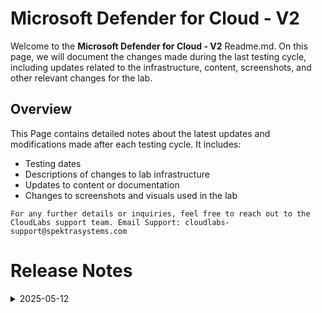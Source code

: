 
# Microsoft Defender for Cloud - V2

Welcome to the **Microsoft Defender for Cloud - V2** Readme.md. On this page, we will document the changes made during the last testing cycle, including updates related to the infrastructure, content, screenshots, and other relevant changes for the lab.

## Overview

This Page contains detailed notes about the latest updates and modifications made after each testing cycle. It includes:

- Testing dates
- Descriptions of changes to lab infrastructure
- Updates to content or documentation
- Changes to screenshots and visuals used in the lab

`For any further details or inquiries, feel free to reach out to the CloudLabs support team. Email Support: cloudlabs-support@spektrasystems.com`

# Release Notes

<details>
  <summary>2025-05-12</summary>

### Release Date: 2025-05-12
  
- **Testing Date**: 2025-05-12

## Infrastructure Changes

### LAB 05

  - Identified updates in the Visual Studio interface and adjusted the content accordingly to reflect the latest UI changes.

#### LAB 06

  - Identified and incorporated recent UI changes in Azure AI Foundry.
  - Added a new task in **Lab 6** to align with updated requirements.

## Screenshot Updates

- **Change**: Updated almost all the screenshots for the whole lab to reflect the latest UI changes in the Defender for Cloud and Azure Portal.
## Validation

We have Added Validation for **modules 6 and 7**.

## Testing Notes

- **Test Validation Summary**: Validated the lab guide steps, updated the content to reflect the latest UI changes, reorganized exercises for better alignment with the overall lab flow, and added new tasks for lab 6 based on the customer's Request.

---
</details>
